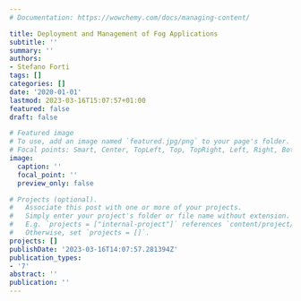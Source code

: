 ```yaml
---
# Documentation: https://wowchemy.com/docs/managing-content/

title: Deployment and Management of Fog Applications
subtitle: ''
summary: ''
authors:
- Stefano Forti
tags: []
categories: []
date: '2020-01-01'
lastmod: 2023-03-16T15:07:57+01:00
featured: false
draft: false

# Featured image
# To use, add an image named `featured.jpg/png` to your page's folder.
# Focal points: Smart, Center, TopLeft, Top, TopRight, Left, Right, BottomLeft, Bottom, BottomRight.
image:
  caption: ''
  focal_point: ''
  preview_only: false

# Projects (optional).
#   Associate this post with one or more of your projects.
#   Simply enter your project's folder or file name without extension.
#   E.g. `projects = ["internal-project"]` references `content/project/deep-learning/index.md`.
#   Otherwise, set `projects = []`.
projects: []
publishDate: '2023-03-16T14:07:57.281394Z'
publication_types:
- '7'
abstract: ''
publication: ''
---
```

